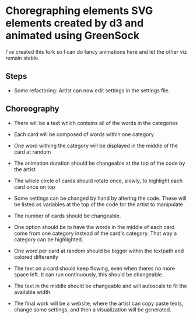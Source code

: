 # Choregraphing elements SVG elements created by d3 and animated using GreenSock

I've created this fork so I can do fancy animations here and let the other viz remain stable.

## Steps
- Some refactoring: Artist can now edit settings in the settings file.


## Choreography
- There will be a text which contains all of the words in the categories
- Each card will be composed of words within one category
- One word withing the category will be displayed in the middle of the card at random
- The animation duration should be changeable at the top of the code by the artist
- The whole circle of cards should rotate once, slowly, to highlight each card once on top
- Some settings can be changed by hand by altering the code. These will be listed as variables at the top of the code for the artist to manipulate
- The number of cards should be changeable. 
- One option should be to have the words in the middle of each card come from one category instead of the card's category. That way a category can be highlighted.

- One word per card at random should be bigger within the textpath and colored differently
- The text on a card should keep flowing, even when theres no more space left. It can run continuously, this should be changeable.
- The text in the middle should be changeable and will autoscale to fit the available width
- The final work will be a website, where the artist can copy paste texts, change some settings, and then a visualization will be generated.
